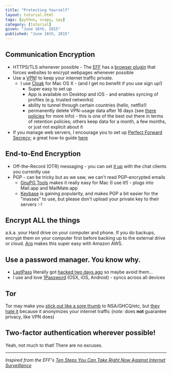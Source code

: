 ```yaml
---
title: "Protecting Yourself"
layout: tutorial.html
tags: [python, scapy, spy]
category: [tutorial]
given: "June 16th, 2015"
published: "June 16th, 2015"
---
```



## Communication Encryption

* HTTPS/TLS whenever possible - The [EFF](https://www.eff.org) has a [browser plugin](https://www.eff.org/https-everywhere) that forces websites to encrypt webpages whenever possible
* Use a [VPN](https://ssd.eff.org/en/module/choosing-vpn-thats-right-you)! to keep your internet traffic private.
    * I use [Cloak](https://www.getcloak.com/) for Mac OS X - (and I get no benefit if you use sign up!)
        * Super easy to set up
        * App is available on Desktop and iOS - and enables syncing of profiles (e.g. trusted networks)
        * ability to tunnel through certain countries (hello, netflix!)
        * permanently delete VPN-usage data after 16 days (see [there policies](https://www.getcloak.com/policies/) for more info) - this is one of the best out there in terms of retention policies; others keep data for a month, a few months, or just not explicit about it
* If you manage web servers, I encourage you to set up [Perfect Forward Secrecy](https://en.wikipedia.org/wiki/Forward_secrecy); a great how-to guide [here](https://hynek.me/articles/hardening-your-web-servers-ssl-ciphers/)

## End-to-End Encryption

* Off-the-Record (OTR) messaging - you can set [it up](https://freedom.press/encryption-works#otr) with the chat clients you currently use
* PGP - can be tricky but as we saw, we can't read PGP-encrypted emails
    * [GnuPG Tools](https://gpgtools.org/) makes it really easy for Mac (I use it!) - plugs into Mail.app and MailMate.app
    * [Keybase](https://keybase.io/) is gaining popularity, and makes PGP a bit easier for the "masses" to use, but please don't upload your private key to their servers :-!

## Encrypt ALL the things
a.k.a. your Hard drive on your computer and phone.  If you do backups, encrypt them on your computer first before backing up to the external drive or cloud.  [Arq](https://www.arqbackup.com/) makes this super easy with Amazon AWS.

## Use a password manager. You know why.
* [LastPass](https://lastpass.com) literally got [hacked two days ago](https://blog.lastpass.com/2015/06/lastpass-security-notice.html/) so maybe avoid them...
* I use and love [1Password](https://agilebits.com/onepassword) (OSX, iOS, Android) - syncs across all devices
## Tor
Tor may make you [stick out like a sore thumb](http://motherboard.vice.com/read/how-the-nsa-targets-tor-users) to NSA/GHCQ/etc, but [they hate it](http://www.theguardian.com/world/interactive/2013/oct/04/tor-stinks-nsa-presentation-document) because it anonymizes your internet traffic (*note*: does **not** guarantee privacy, like VPN does)

## Two-factor authentication wherever possible!
Yeah, not much to that!  There are no excuses.

---

_Inspired from the EFF's [Ten Steps You Can Take Right Now Against Internet Surveillance](https://www.eff.org/deeplinks/2013/10/ten-steps-against-surveillance)_
